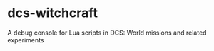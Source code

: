 dcs-witchcraft
==============

A debug console for Lua scripts in DCS: World missions and related experiments
